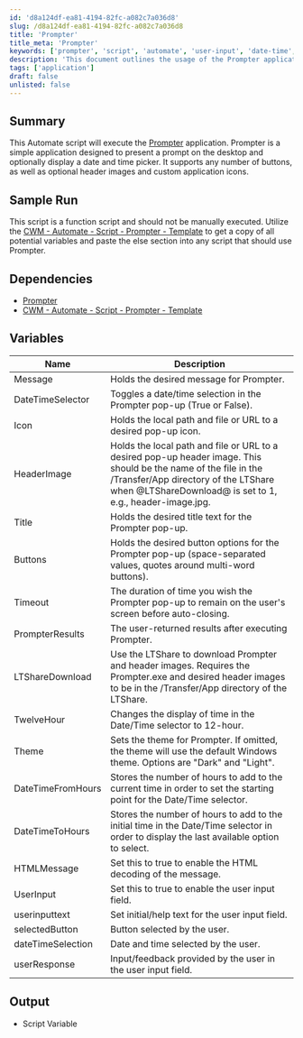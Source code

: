 ```yaml
---
id: 'd8a124df-ea81-4194-82fc-a082c7a036d8'
slug: /d8a124df-ea81-4194-82fc-a082c7a036d8
title: 'Prompter'
title_meta: 'Prompter'
keywords: ['prompter', 'script', 'automate', 'user-input', 'date-time', 'header', 'icon']
description: 'This document outlines the usage of the Prompter application script in ConnectWise Automate, detailing its functionality to present prompts on the desktop with customizable options including date and time pickers, buttons, and header images.'
tags: ['application']
draft: false
unlisted: false
---
```


## Summary

This Automate script will execute the [Prompter](/docs/d8a124df-ea81-4194-82fc-a082c7a036d8) application. Prompter is a simple application designed to present a prompt on the desktop and optionally display a date and time picker. It supports any number of buttons, as well as optional header images and custom application icons.

## Sample Run

This script is a function script and should not be manually executed. Utilize the [CWM - Automate - Script - Prompter - Template](/docs/e6f6f344-5f75-4794-84d9-86b110206089) to get a copy of all potential variables and paste the else section into any script that should use Prompter.

## Dependencies

- [Prompter](/docs/d8a124df-ea81-4194-82fc-a082c7a036d8)
- [CWM - Automate - Script - Prompter - Template](/docs/e6f6f344-5f75-4794-84d9-86b110206089)

## Variables

| Name                  | Description                                                                                                                                              |
|-----------------------|----------------------------------------------------------------------------------------------------------------------------------------------------------|
| Message               | Holds the desired message for Prompter.                                                                                                                |
| DateTimeSelector      | Toggles a date/time selection in the Prompter pop-up (True or False).                                                                                 |
| Icon                  | Holds the local path and file or URL to a desired pop-up icon.                                                                                         |
| HeaderImage           | Holds the local path and file or URL to a desired pop-up header image. This should be the name of the file in the /Transfer/App directory of the LTShare when @LTShareDownload@ is set to 1, e.g., header-image.jpg. |
| Title                 | Holds the desired title text for the Prompter pop-up.                                                                                                   |
| Buttons               | Holds the desired button options for the Prompter pop-up (space-separated values, quotes around multi-word buttons).                                     |
| Timeout               | The duration of time you wish the Prompter pop-up to remain on the user's screen before auto-closing.                                                  |
| PrompterResults       | The user-returned results after executing Prompter.                                                                                                     |
| LTShareDownload       | Use the LTShare to download Prompter and header images. Requires the Prompter.exe and desired header images to be in the /Transfer/App directory of the LTShare. |
| TwelveHour            | Changes the display of time in the Date/Time selector to 12-hour.                                                                                       |
| Theme                 | Sets the theme for Prompter. If omitted, the theme will use the default Windows theme. Options are "Dark" and "Light".                                  |
| DateTimeFromHours     | Stores the number of hours to add to the current time in order to set the starting point for the Date/Time selector.                                     |
| DateTimeToHours       | Stores the number of hours to add to the initial time in the Date/Time selector in order to display the last available option to select.                 |
| HTMLMessage           | Set this to true to enable the HTML decoding of the message.                                                                                            |
| UserInput             | Set this to true to enable the user input field.                                                                                                       |
| userinputtext         | Set initial/help text for the user input field.                                                                                                        |
| selectedButton        | Button selected by the user.                                                                                                                            |
| dateTimeSelection     | Date and time selected by the user.                                                                                                                     |
| userResponse          | Input/feedback provided by the user in the user input field.                                                                                            |

## Output

- Script Variable
